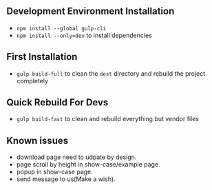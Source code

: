 ## Development Environment Installation
+ ```npm install --global gulp-cli ```
+ ```npm install --only=dev``` to install dependencies

## First Installation
+ ```gulp build-full``` to clean the ```dest``` directory and rebuild the project completely

## Quick Rebuild For Devs
+ ```gulp build-fast``` to clean and rebuild everything but vendor files  

## Known issues
+ download page need to udpate by design.
+ page scroll by height in show-case/example page.
+ popup in show-case page.
+ send message to us(Make a wish).

